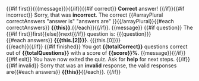 {{#if first}}{{{message}}}{{/if}}{{#if correct}} __Correct__ answer! {{/if}}{{#if incorrect}} Sorry, that was __incorrect__. The correct {{#arrayPlural correctAnswers "answer is" "answers are" }}{{/arrayPlural}}{{#each correctAnswers}} __{{this}}__.{{/each}}{{/if}}. {{message}}
{{#if question}} The {{#if first}}first{{else}}next{{/if}} question is: {{{question}}}  
{{#each answers}}
__{{{this.[2]}}}__. {{{this.[0]}}}  
{{/each}}{{/if}}
{{#if finished}} You got __{{totalCorrect}}__ questions correct out of __{{totalQuestions}}__ with a score of __{{score}}%__. {{message}}{{/if}}
{{#if exit}}
You have now exited the quiz. Ask for __help__ for next steps.
{{/if}}
{{#if invalid}}
Sorry that was an __invalid__ response, the valid responses are{{#each answers}} __{{this}}__{{/each}}.
{{/if}}
